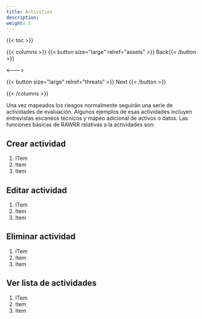 ```yaml
---
title: Activities
description:
weight: 2
---
```


{{< toc >}}

{{< columns >}}
{{< button size="large" relref="assets" >}}<i class="arrow left"></i> Back{{< /button >}}

<--->

{{< button size="large" relref="threats" >}} Next <i class="arrow right"></i>{{< /button >}}

{{< /columns >}}


Una vez mapeados los riesgos normalmente seguirán una serie de actividades de evaluación. Algunos ejemplos de esas actividades incluyen entrevistas escaneos técnicos y mapeo adicional de activos o datos. Las funciones básicas de RAWRR relativas a la actividades son:

## Crear actividad

1. ITem
1. Item
1. Item

## Editar actividad

1. ITem
1. Item
1. Item

## Eliminar actividad

1. ITem
1. Item
1. Item

## Ver lista de actividades

1. ITem
1. Item
1. Item